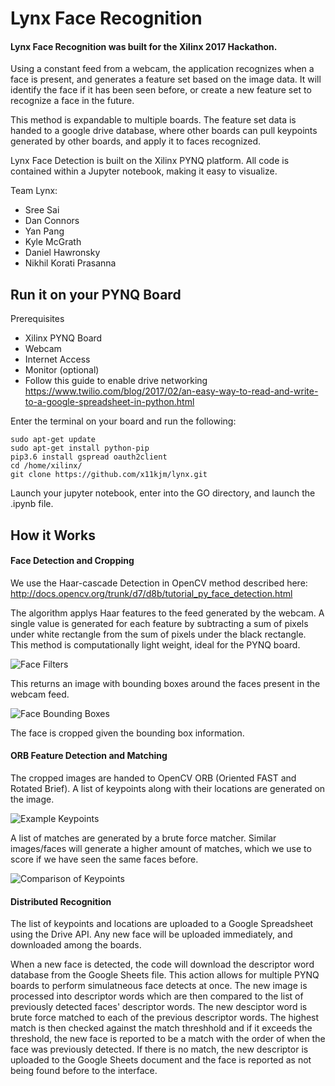 # Lynx Face Recognition

#### Lynx Face Recognition was built for the Xilinx 2017 Hackathon.
Using a constant feed from a webcam, the application recognizes when a face is present, and generates a feature set based on the image data. It will identify the face if it has been seen before, or create a new feature set to recognize a face in the future.

This method is expandable to multiple boards. The feature set data is handed to a google drive database, where other boards can pull keypoints generated by other boards, and apply it to faces recognized.

Lynx Face Detection is built on the Xilinx PYNQ platform. All code is contained within a Jupyter notebook, making it easy to visualize.

Team Lynx:
* Sree Sai
* Dan Connors
* Yan Pang
* Kyle McGrath
* Daniel Hawronsky
* Nikhil Korati Prasanna

## Run it on your PYNQ Board

Prerequisites
* Xilinx PYNQ Board
* Webcam
* Internet Access
* Monitor (optional)
* Follow this guide to enable drive networking https://www.twilio.com/blog/2017/02/an-easy-way-to-read-and-write-to-a-google-spreadsheet-in-python.html


Enter the terminal on your board and run the following:
```
sudo apt-get update
sudo apt-get install python-pip
pip3.6 install gspread oauth2client
cd /home/xilinx/
git clone https://github.com/x11kjm/lynx.git
```
Launch your jupyter notebook, enter into the GO directory, and launch the .ipynb file.

## How it Works
#### Face Detection and Cropping 
We use the Haar-cascade Detection in OpenCV method described here:
http://docs.opencv.org/trunk/d7/d8b/tutorial_py_face_detection.html

The algorithm applys Haar features to the feed generated by the webcam. A single value is generated for each feature by subtracting a sum of pixels under white rectangle from the sum of pixels under the black rectangle. This method is computationally light weight, ideal for the PYNQ board.

![Face Filters](http://docs.opencv.org/trunk/haar.png)

This returns an image with bounding boxes around the faces present in the webcam feed.

![Face Bounding Boxes](http://docs.opencv.org/trunk/face.jpg)

The face is cropped given the bounding box information.

#### ORB Feature Detection and Matching
The cropped images are handed to OpenCV ORB (Oriented FAST and Rotated Brief).
A list of keypoints along with their locations are generated on the image.

![Example Keypoints](http://docs.opencv.org/3.0-beta/_images/orb_kp.jpg)

A list of matches are generated by a brute force matcher. Similar images/faces will generate a higher amount of matches, which we use to score if we have seen the same faces before.

![Comparison of Keypoints](/GO/images/comparison.png)

#### Distributed Recognition
The list of keypoints and locations are uploaded to a Google Spreadsheet using the Drive API. Any new face will be uploaded immediately, and downloaded among the boards. 

When a new face is detected, the code will download the descriptor word database from the Google Sheets file. This action allows for multiple PYNQ boards to perform simulatneous face detects at once. The new image is processed into descriptor words which are then compared to the list of previously detected faces' descriptor words. The new desciptor word is brute force matched to each of the previous descriptor words. The highest match is then checked against the match threshhold and if it exceeds the threshold, the new face is reported to be a match with the order of when the face was previously detected. If there is no match, the new descriptor is uploaded to the Google Sheets document and the face is reported as not being found before to the interface.





